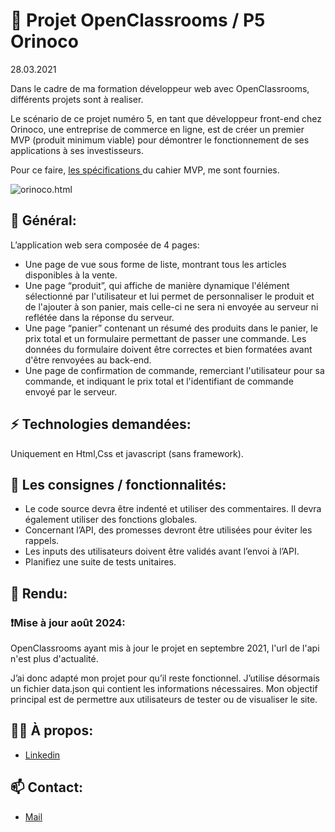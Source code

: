 # 📢 Projet OpenClassrooms / P5 Orinoco
<p>28.03.2021</p>
<p> 
  Dans le cadre de ma formation développeur web avec OpenClassrooms, différents projets sont à realiser.
</p>

<p> 
  Le scénario de ce projet numéro 5, en tant que développeur front-end chez Orinoco, une entreprise de 
  commerce en ligne, est de créer un premier MVP (produit minimum viable) pour démontrer le fonctionnement
  de ses applications à ses investisseurs.
</p>

<p> 
  Pour ce faire, <a href="https://s3-eu-west-1.amazonaws.com/course.oc-static.com/projects/DWJ_FR_P5/P5_Spe%CC%81cifications%20fonctionnelles%20Orinoco%20(2).pdf">les spécifications </a> du cahier MVP, me sont fournies.
</p>

<p>
  <img alt="orinoco.html" 
       //src="https://github.com/Cyrille57/orinoco/blob/master/screenshot/orinoco.png">
</p>

<h2>🔎 Général:</h2>

<p>
  L’application web sera composée de 4 pages:
</p>

<ul>
  <li>
    Une page de vue sous forme de liste, montrant tous les articles disponibles à la vente.
  </li>
  <li>
    Une page “produit”, qui affiche de manière dynamique l'élément sélectionné par l'utilisateur et lui permet 
    de personnaliser le produit et de l'ajouter à son panier, mais celle-ci ne sera ni envoyée au serveur ni reflétée
    dans la réponse du serveur.
  </li>
  <li>
    Une page “panier” contenant un résumé des produits dans le panier, le prix total et un formulaire permettant de passer 
    une commande.
    Les données du formulaire doivent être correctes et bien formatées avant d'être renvoyées au back-end.
  </li>
  <li>
    Une page de confirmation de commande, remerciant l'utilisateur pour sa commande, et indiquant le prix total et l'identifiant
    de commande envoyé par le serveur.
  </li>
</ul>

<h2>⚡ Technologies demandées: </h2>

<p> Uniquement en Html,Css et javascript (sans framework).</p>

<h2>📝 Les consignes / fonctionnalités: </h2>

<ul>
  <li>
    Le code source devra être indenté et utiliser des commentaires. Il devra également utiliser des fonctions globales.
  </li>
  <li>
    Concernant l’API, des promesses devront être utilisées pour éviter les rappels.
  </li>
  <li>
    Les inputs des utilisateurs doivent être validés avant l’envoi à l’API.
  </li>
  <li>
    Planifiez une suite de tests unitaires.
  </li>
</ul>

<h2>👀 Rendu: </h2>

<h3>❗️Mise à jour août 2024:</h3>

<p>
  OpenClassrooms ayant mis à jour le projet en septembre 2021, l'url de l'api n'est plus d'actualité.
</p>

<p>
  J’ai donc adapté mon projet pour qu’il reste fonctionnel. J’utilise désormais un fichier data.json qui contient les informations nécessaires. Mon objectif principal est de permettre aux utilisateurs de tester ou de visualiser le site.
</p>
<!--
<h3>🔨 Prérequis: </h3>

<p>
  Node et npm doivent être installés localement sur votre machine.
</p>

<h3>🔧 Installation:</h3>

<p>
  Clonez le dépôt, puis installer le serveur.</br>
  Pour ce faire, dans le terminal, aller dans le dossier backend <code>cd backend</code>,</br>
  Ensuite exécutez la commande npm instal <code>npm install</code>,</br>
  puis pour lancer le serveur, <code>node server</code>.
</p>

<p>
  Sinon pour voir et tester directement le livrable, c'est par <a href="https://bit.ly/3WBu7Ac">ici<a>.
</p>
-->
<h2>🙋‍♂️ À propos: </h2>

<ul>
  <li>
    <a href="https://www.linkedin.com/in/cyrille-morel/">Linkedin</a>
  </li>
</ul> 


<h2>📫 Contact: </h2>

<ul>
  <li>
    <a href="mailto:cdw57@outlook.fr">Mail</a>
  </li>
</ul>
<!--
 <h2>🌐 Réseaux sociaux:</h2>
 
<ul>
  <li>
    <a href="https://discord.gg/At8T9HD">Discord</a>
  </li>
  <li>
    <a href="https://twitter.com/Cyril2101">Twitter</a>
  </li>
</ul>
-->
